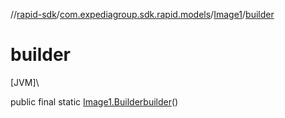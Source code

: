 //[rapid-sdk](../../../index.md)/[com.expediagroup.sdk.rapid.models](../index.md)/[Image1](index.md)/[builder](builder.md)

# builder

[JVM]\

public final static [Image1.Builder](-builder/index.md)[builder](builder.md)()
